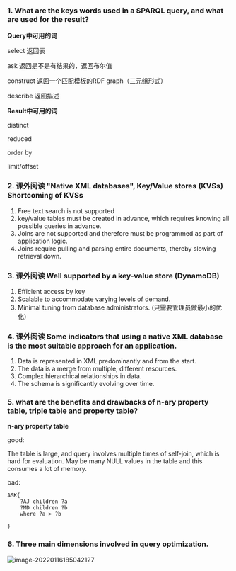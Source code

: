 ### 1. What are the keys words used in a SPARQL query, and what are used for the result?

**Query中可用的词**

select 返回表

ask 返回是不是有结果的，返回布尔值

construct 返回一个匹配模板的RDF graph（三元组形式）

describe 返回描述

**Result中可用的词**

distinct

reduced

order by

limit/offset

### 2. 课外阅读 "Native XML databases", Key/Value stores (KVSs) Shortcoming of KVSs

1. Free text search is not supported
2. key/value tables must be created in advance, which requires knowing all possible queries in advance.
3. Joins are not supported and therefore must be programmed as part of application logic.
4. Joins require pulling and parsing entire documents, thereby slowing retrieval down.

### 3. 课外阅读 Well supported by a key-value store (DynamoDB)

1. Efficient access by key
2. Scalable to accommodate varying levels of demand.
3. Minimal tuning from database administrators. (只需要管理员做最小的优化)

### 4. 课外阅读 Some indicators that using a native XML database is the most suitable approach for an application.

1. Data is represented in XML predominantly and from the start.
2. The data is a merge from multiple, different resources.
3. Complex hierarchical relationships in data.
4. The schema is significantly evolving over time.

### 5. what are the benefits and drawbacks of n-ary property table, triple table and property table?

**n-ary property table**

good:

The table is large, and query involves multiple times of self-join, which is hard for evaluation. May be many NULL values in the table and this consumes a lot of memory.

bad:



```
ASK{
	?AJ children ?a
	?MD children ?b
	where ?a > ?b

}
```

### 6. Three main dimensions involved in query optimization.

![image-20220116185042127](https://cdn.jsdelivr.net/gh/AppleisTasty/PicGarage/tmp/202201161850275.png)